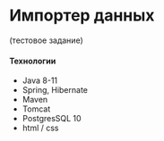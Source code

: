 # Импортер данных
(тестовое задание)

#### Технологии

* Java 8-11
* Spring, Hibernate
* Maven
* Tomcat
* PostgresSQL 10
* html / css